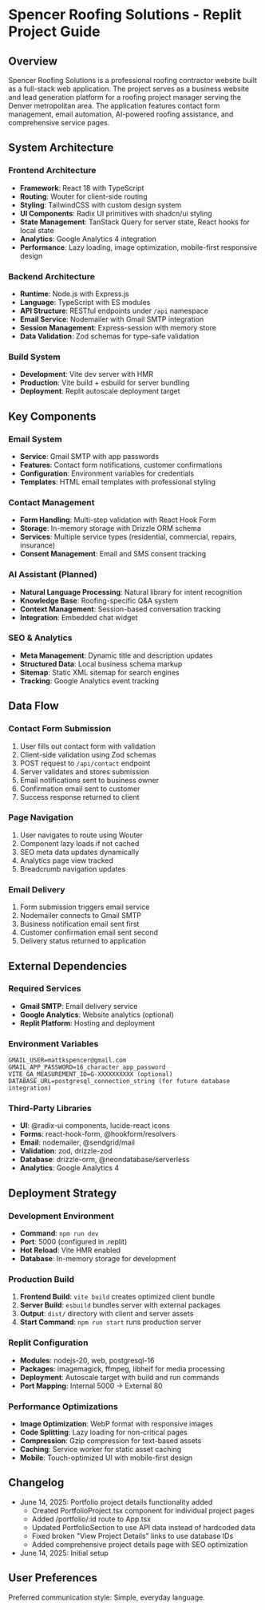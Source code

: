 # Spencer Roofing Solutions - Replit Project Guide

## Overview

Spencer Roofing Solutions is a professional roofing contractor website built as a full-stack web application. The project serves as a business website and lead generation platform for a roofing project manager serving the Denver metropolitan area. The application features contact form management, email automation, AI-powered roofing assistance, and comprehensive service pages.

## System Architecture

### Frontend Architecture
- **Framework**: React 18 with TypeScript
- **Routing**: Wouter for client-side routing
- **Styling**: TailwindCSS with custom design system
- **UI Components**: Radix UI primitives with shadcn/ui styling
- **State Management**: TanStack Query for server state, React hooks for local state
- **Analytics**: Google Analytics 4 integration
- **Performance**: Lazy loading, image optimization, mobile-first responsive design

### Backend Architecture
- **Runtime**: Node.js with Express.js
- **Language**: TypeScript with ES modules
- **API Structure**: RESTful endpoints under `/api` namespace
- **Email Service**: Nodemailer with Gmail SMTP integration
- **Session Management**: Express-session with memory store
- **Data Validation**: Zod schemas for type-safe validation

### Build System
- **Development**: Vite dev server with HMR
- **Production**: Vite build + esbuild for server bundling
- **Deployment**: Replit autoscale deployment target

## Key Components

### Email System
- **Service**: Gmail SMTP with app passwords
- **Features**: Contact form notifications, customer confirmations
- **Configuration**: Environment variables for credentials
- **Templates**: HTML email templates with professional styling

### Contact Management
- **Form Handling**: Multi-step validation with React Hook Form
- **Storage**: In-memory storage with Drizzle ORM schema
- **Services**: Multiple service types (residential, commercial, repairs, insurance)
- **Consent Management**: Email and SMS consent tracking

### AI Assistant (Planned)
- **Natural Language Processing**: Natural library for intent recognition
- **Knowledge Base**: Roofing-specific Q&A system
- **Context Management**: Session-based conversation tracking
- **Integration**: Embedded chat widget

### SEO & Analytics
- **Meta Management**: Dynamic title and description updates
- **Structured Data**: Local business schema markup
- **Sitemap**: Static XML sitemap for search engines
- **Tracking**: Google Analytics event tracking

## Data Flow

### Contact Form Submission
1. User fills out contact form with validation
2. Client-side validation using Zod schemas
3. POST request to `/api/contact` endpoint
4. Server validates and stores submission
5. Email notifications sent to business owner
6. Confirmation email sent to customer
7. Success response returned to client

### Page Navigation
1. User navigates to route using Wouter
2. Component lazy loads if not cached
3. SEO meta data updates dynamically
4. Analytics page view tracked
5. Breadcrumb navigation updates

### Email Delivery
1. Form submission triggers email service
2. Nodemailer connects to Gmail SMTP
3. Business notification email sent first
4. Customer confirmation email sent second
5. Delivery status returned to application

## External Dependencies

### Required Services
- **Gmail SMTP**: Email delivery service
- **Google Analytics**: Website analytics (optional)
- **Replit Platform**: Hosting and deployment

### Environment Variables
```
GMAIL_USER=mattkspencer@gmail.com
GMAIL_APP_PASSWORD=16_character_app_password
VITE_GA_MEASUREMENT_ID=G-XXXXXXXXXX (optional)
DATABASE_URL=postgresql_connection_string (for future database integration)
```

### Third-Party Libraries
- **UI**: @radix-ui components, lucide-react icons
- **Forms**: react-hook-form, @hookform/resolvers
- **Email**: nodemailer, @sendgrid/mail
- **Validation**: zod, drizzle-zod
- **Database**: drizzle-orm, @neondatabase/serverless
- **Analytics**: Google Analytics 4

## Deployment Strategy

### Development Environment
- **Command**: `npm run dev`
- **Port**: 5000 (configured in .replit)
- **Hot Reload**: Vite HMR enabled
- **Database**: In-memory storage for development

### Production Build
1. **Frontend Build**: `vite build` creates optimized client bundle
2. **Server Build**: `esbuild` bundles server with external packages
3. **Output**: `dist/` directory with client and server assets
4. **Start Command**: `npm run start` runs production server

### Replit Configuration
- **Modules**: nodejs-20, web, postgresql-16
- **Packages**: imagemagick, ffmpeg, libheif for media processing
- **Deployment**: Autoscale target with build and run commands
- **Port Mapping**: Internal 5000 → External 80

### Performance Optimizations
- **Image Optimization**: WebP format with responsive images
- **Code Splitting**: Lazy loading for non-critical pages
- **Compression**: Gzip compression for text-based assets
- **Caching**: Service worker for static asset caching
- **Mobile**: Touch-optimized UI with mobile-first design

## Changelog

- June 14, 2025: Portfolio project details functionality added
  - Created PortfolioProject.tsx component for individual project pages
  - Added /portfolio/:id route to App.tsx
  - Updated PortfolioSection to use API data instead of hardcoded data
  - Fixed broken "View Project Details" links to use database IDs
  - Added comprehensive project details page with SEO optimization
- June 14, 2025: Initial setup

## User Preferences

Preferred communication style: Simple, everyday language.